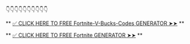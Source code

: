 👇👇👇👇👇👇👇👇👇👇
 
** [✅ CLICK HERE TO FREE Fortnite-V-Bucks-Codes GENERATOR ➤➤](https://dmfarid.com/fortnite/) **



** [✅ CLICK HERE TO FREE Fortnite GENERATOR ➤➤](https://dmfarid.com/fortnite/) **